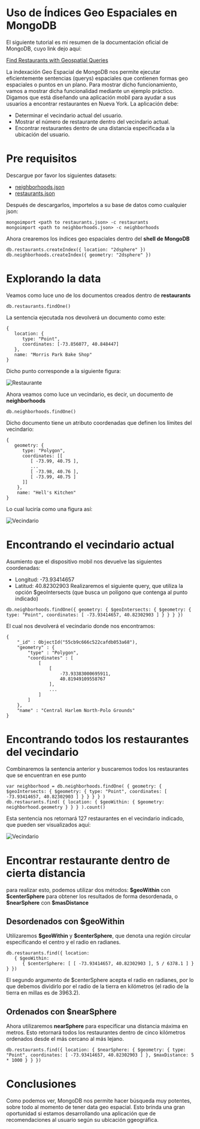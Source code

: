 # Uso de Índices Geo Espaciales en MongoDB

El siguiente tutorial es mi resumen de la documentación oficial de MongoDB, cuyo link dejo aquí:

[Find Restaurants with Geospatial Queries](https://docs.mongodb.com/manual/tutorial/geospatial-tutorial/)

La indexación Geo Espacial de MongoDB nos permite ejecutar eficientemente sentencias (querys) espaciales que contienen formas geo espaciales o puntos en un plano. Para mostrar dicho funcionamiento, vamos a mostrar dicha funcionalidad mediante un ejemplo práctico.
Digamos que está diseñando una aplicación mobil para ayudar a sus usuarios a encontrar restaurantes en Nueva York. La aplicación debe:

- Determinar el vecindario actual del usuario.
- Mostrar el número de restaurante dentro del vecindario actual.
- Encontrar restaurantes dentro de una distancia especificada a la ubicación del usuario.

# Pre requisitos

Descargue por favor los siguientes datasets:

- [neighborhoods.json](https://raw.githubusercontent.com/mongodb/docs-assets/geospatial/neighborhoods.json)
- [restaurants.json](https://raw.githubusercontent.com/mongodb/docs-assets/geospatial/restaurants.json)

Después de descargarlos, importelos a su base de datos como cualquier json:

```
mongoimport <path to restaurants.json> -c restaurants
mongoimport <path to neighborhoods.json> -c neighborhoods
```

Ahora crearemos los índices geo espaciales dentro del **shell de MongoDB**

```
db.restaurants.createIndex({ location: "2dsphere" })
db.neighborhoods.createIndex({ geometry: "2dsphere" })
```

# Explorando la data

Veamos como luce uno de los documentos creados dentro de **restaurants**

```
db.restaurants.findOne()
```

La sentencia ejecutada nos devolverá un documento como este:

```
{
   location: {
      type: "Point",
      coordinates: [-73.856077, 40.848447]
   },
   name: "Morris Park Bake Shop"
}
```

Dicho punto corresponde a la siguiente figura:

![Restaurante](https://github.com/fnaquira/mongodb-geospatial/blob/master/geospatial-single-point.png)

Ahora veamos como luce un vecindario, es decir, un documento de **neighborhoods**

```
db.neighborhoods.findOne()
```

Dicho documento tiene un atributo coordenadas que definen los límites del vecindario:

```
{
   geometry: {
      type: "Polygon",
      coordinates: [[
         [ -73.99, 40.75 ],
         ...
         [ -73.98, 40.76 ],
         [ -73.99, 40.75 ]
      ]]
    },
    name: "Hell's Kitchen"
}
```

Lo cual luciría como una figura así:

![Vecindario](https://github.com/fnaquira/mongodb-geospatial/blob/master/geospatial-polygon-hells-kitchen.png)

# Encontrando el vecindario actual

Asumiento que el dispositivo mobil nos devuelve las siguientes coordenadas:

- Longitud: -73.93414657
- Latitud: 40.82302903
  Realizaremos el siguiente query, que utiliza la opción \$geoIntersects (que busca un polígono que contenga al punto indicado)

```
db.neighborhoods.findOne({ geometry: { $geoIntersects: { $geometry: { type: "Point", coordinates: [ -73.93414657, 40.82302903 ] } } } })
```

El cual nos devolverá el vecindario donde nos encontramos:

```
{
    "_id" : ObjectId("55cb9c666c522cafdb053a68"),
    "geometry" : {
        "type" : "Polygon",
        "coordinates" : [
            [
                [
                    -73.93383000695911,
                    40.81949109558767
                ],
                ...
            ]
        ]
    },
    "name" : "Central Harlem North-Polo Grounds"
}
```

# Encontrando todos los restaurantes del vecindario

Combinaremos la sentencia anterior y buscaremos todos los restaurantes que se encuentran en ese punto

```
var neighborhood = db.neighborhoods.findOne( { geometry: { $geoIntersects: { $geometry: { type: "Point", coordinates: [ -73.93414657, 40.82302903 ] } } } } )
db.restaurants.find( { location: { $geoWithin: { $geometry: neighborhood.geometry } } } ).count()
```

Esta sentencia nos retornará 127 restaurantes en el vecindario indicado, que pueden ser visualizados aquí:

![Vecindario](https://github.com/fnaquira/mongodb-geospatial/blob/master/geospatial-all-restaurants.png)

# Encontrar restaurante dentro de cierta distancia

para realizar esto, podemos utilizar dos métodos: **\$geoWithin** con **\$centerSphere** para obtener los resultados de forma desordenada, o **\$nearSphere** con **\$masDistance**

## Desordenados con \$geoWithin

Utilizaremos **\$geoWithin** y **\$centerSphere**, que denota una región circular especificando el centro y el radio en radianes.

```
db.restaurants.find({ location:
   { $geoWithin:
      { $centerSphere: [ [ -73.93414657, 40.82302903 ], 5 / 6378.1 ] } } })
```

El segundo argumento de \$centerSphere acepta el radio en radianes, por lo que debemos dividirlo por el radio de la tierra en kilómetros (el radio de la tierra en millas es de 3963.2).

## Ordenados con \$nearSphere

Ahora utilizaremos **nearSphere** para especificar una distancia máxima en metros. Esto retornará todos los restaurantes dentro de cinco kilómetros ordenados desde el más cercano al más lejano.

```
db.restaurants.find({ location: { $nearSphere: { $geometry: { type: "Point", coordinates: [ -73.93414657, 40.82302903 ] }, $maxDistance: 5 * 1000 } } })
```

# Conclusiones

Como podemos ver, MongoDB nos permite hacer búsqueda muy potentes, sobre todo al momento de tener data geo espacial.
Esto brinda una gran oportunidad si estamos desarrollando una aplicación que de recomendaciones al usuario según su ubicación ggeográfica.
